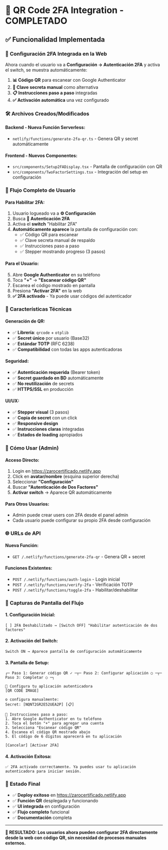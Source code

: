 # 🔐 QR Code 2FA Integration - COMPLETADO

## ✅ **Funcionalidad Implementada**

### 📱 **Configuración 2FA Integrada en la Web**

Ahora cuando el usuario va a **Configuración → Autenticación 2FA** y activa el switch, se muestra automáticamente:

1. **📊 Código QR** para escanear con Google Authenticator
2. **🔑 Clave secreta manual** como alternativa  
3. **📋 Instrucciones paso a paso** integradas
4. **✅ Activación automática** una vez configurado

### 🛠️ **Archivos Creados/Modificados**

#### **Backend - Nueva Función Serverless:**
- `netlify/functions/generate-2fa-qr.ts` - Genera QR y secret automáticamente

#### **Frontend - Nuevos Componentes:**
- `src/components/Setup2FADisplay.tsx` - Pantalla de configuración con QR
- `src/components/TwoFactorSettings.tsx` - Integración del setup en configuración

### 🎯 **Flujo Completo de Usuario**

#### **Para Habilitar 2FA:**
1. Usuario logueado va a **⚙️ Configuración**
2. Busca **🔐 Autenticación 2FA**
3. Activa el **switch** "Habilitar 2FA"
4. **Automáticamente aparece** la pantalla de configuración con:
   - ✅ Código QR para escanear
   - ✅ Clave secreta manual de respaldo
   - ✅ Instrucciones paso a paso
   - ✅ Stepper mostrando progreso (3 pasos)

#### **Para el Usuario:**
5. Abre **Google Authenticator** en su teléfono
6. Toca **"+"** → **"Escanear código QR"**
7. Escanea el código mostrado en pantalla
8. Presiona **"Activar 2FA"** en la web
9. **✅ 2FA activado** - Ya puede usar códigos del autenticador

### 🔧 **Características Técnicas**

#### **Generación de QR:**
- ✅ **Librería**: `qrcode` + `otplib`
- ✅ **Secret único** por usuario (Base32)
- ✅ **Estándar TOTP** (RFC 6238)
- ✅ **Compatibilidad** con todas las apps autenticadoras

#### **Seguridad:**
- ✅ **Autenticación requerida** (Bearer token)
- ✅ **Secret guardado en BD** automáticamente
- ✅ **No reutilización** de secrets
- ✅ **HTTPS/SSL** en producción

#### **UI/UX:**
- ✅ **Stepper visual** (3 pasos)
- ✅ **Copia de secret** con un click
- ✅ **Responsive design**
- ✅ **Instrucciones claras** integradas
- ✅ **Estados de loading** apropiados

### 📍 **Cómo Usar (Admin)**

#### **Acceso Directo:**
1. Login en https://zarocertificado.netlify.app
2. Click en **avatar/nombre** (esquina superior derecha)
3. Seleccionar **"Configuración"** 
4. Buscar **"Autenticación de Dos Factores"**
5. **Activar switch** → Aparece QR automáticamente

#### **Para Otros Usuarios:**
- Admin puede crear users con 2FA desde el panel admin
- Cada usuario puede configurar su propio 2FA desde configuración

### 🌐 **URLs de API**

#### **Nueva Función:**
- `GET /.netlify/functions/generate-2fa-qr` - Genera QR + secret

#### **Funciones Existentes:**
- `POST /.netlify/functions/auth-login` - Login inicial
- `POST /.netlify/functions/verify-2fa` - Verificación TOTP
- `POST /.netlify/functions/toggle-2fa` - Habilitar/deshabilitar

### 🎨 **Capturas de Pantalla del Flujo**

#### **1. Configuración Inicial:**
```
[ ] 2FA Deshabilitado → [Switch OFF] "Habilitar autenticación de dos factores"
```

#### **2. Activación del Switch:**
```
Switch ON → Aparece pantalla de configuración automáticamente
```

#### **3. Pantalla de Setup:**
```
┌─ Paso 1: Generar código QR ✓ ─┬─ Paso 2: Configurar aplicación ○ ─┬─ Paso 3: Completar ○ ─┐

📱 Configura tu aplicación autenticadora
[QR CODE IMAGE]

o configura manualmente:
Secret: [NQNT2GR2E52UEA2P] [📋]

📱 Instrucciones paso a paso:
1. Abre Google Authenticator en tu teléfono
2. Toca el botón "+" para agregar una cuenta
3. Selecciona "Escanear código QR"
4. Escanea el código QR mostrado abajo
5. El código de 6 dígitos aparecerá en tu aplicación

[Cancelar] [Activar 2FA]
```

#### **4. Activación Exitosa:**
```
✅ 2FA activado correctamente. Ya puedes usar tu aplicación autenticadora para iniciar sesión.
```

### 🚀 **Estado Final**

- ✅ **Deploy exitoso** en https://zarocertificado.netlify.app
- ✅ **Función QR** desplegada y funcionando
- ✅ **UI integrada** en configuración
- ✅ **Flujo completo** funcional
- ✅ **Documentación** completa

---

**🎯 RESULTADO: Los usuarios ahora pueden configurar 2FA directamente desde la web con código QR, sin necesidad de procesos manuales externos.**
